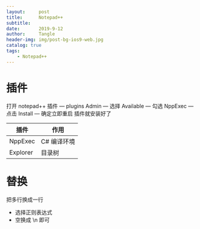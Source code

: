 ```yaml
---
layout:     post
title:      Notepad++
subtitle:   
date:       2019-9-12
author:     Tangle
header-img: img/post-bg-ios9-web.jpg
catalog: true
tags:
    - Notepad++
---
```


# 插件

打开 notepad++ 插件 — plugins Admin — 选择 Available — 勾选 NppExec — 点击 Install — 确定立即重启 插件就安装好了

| 插件     | 作用        |
| -------- | ----------- |
| NppExec  | C# 编译环境 |
| Explorer | 目录树      |

# 替换

把多行换成一行

- 选择正则表达式
- 空换成 \n 即可
